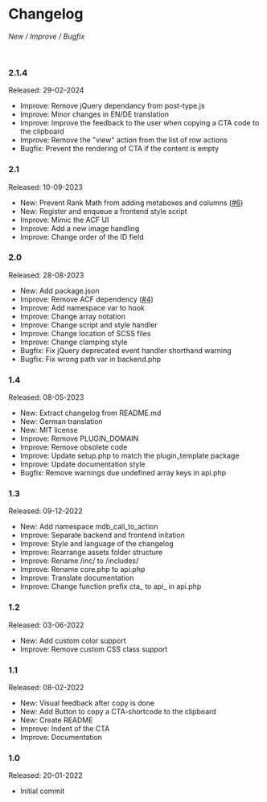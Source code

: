 # Changelog

_New / Improve / Bugfix_

<br>

### 2.1.4
Released: 29-02-2024

- Improve: Remove jQuery dependancy from post-type.js
- Improve: Minor changes in EN/DE translation
- Improve: Improve the feedback to the user when copying a CTA code to the clipboard
- Improve: Remove the "view" action from the list of row actions
- Bugfix: Prevent the rendering of CTA if the content is empty


### 2.1
Released: 10-09-2023

- New: Prevent Rank Math from adding metaboxes and columns ([#6](https://github.com/mdibella-dev/mdb-call-to-action/issues/6))
- New: Register and enqueue a frontend style script
- Improve: Mimic the ACF UI
- Improve: Add a new image handling
- Improve: Change order of the ID field


### 2.0
Released: 28-08-2023

- New: Add package.json
- Improve: Remove ACF dependency ([#4](https://github.com/mdibella-dev/mdb-call-to-action/issues/4))
- Improve: Add namespace var to hook
- Improve: Change array notation
- Improve: Change script and style handler
- Improve: Change location of SCSS files
- Improve: Change clamping style
- Bugfix: Fix jQuery deprecated event handler shorthand warning
- Bugfix: Fix wrong path var in backend.php


### 1.4
Released: 08-05-2023

- New: Extract changelog from README.md
- New: German translation
- New: MIT license
- Improve: Remove PLUGIN_DOMAIN
- Improve: Remove obsolete code
- Improve: Update setup.php to match the plugin_template package
- Improve: Update documentation style
- Bugfix: Remove warnings due undefined array keys in api.php


### 1.3
Released: 09-12-2022

- New: Add namespace mdb_call_to_action
- Improve: Separate backend and frontend initation
- Improve: Style and language of the changelog
- Improve: Rearrange assets folder structure
- Improve: Rename /inc/ to /includes/
- Improve: Rename core.php to api.php
- Improve: Translate documentation
- Improve: Change function prefix cta_ to api_ in api.php


### 1.2
Released: 03-06-2022

- New: Add custom color support
- Improve: Remove custom CSS class support


### 1.1
Released: 08-02-2022

- New: Visual feedback after copy is done
- New: Add Button to copy a CTA-shortcode to the clipboard
- New: Create README
- Improve: Indent of the CTA
- Improve: Documentation


### 1.0
Released: 20-01-2022

- Initial commit
